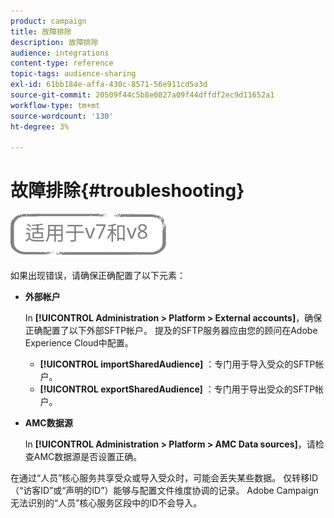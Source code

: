 ```yaml
---
product: campaign
title: 故障排除
description: 故障排除
audience: integrations
content-type: reference
topic-tags: audience-sharing
exl-id: 61bb184e-affa-430c-8571-56e911cd5a3d
source-git-commit: 20509f44c5b8e0827a09f44dffdf2ec9d11652a1
workflow-type: tm+mt
source-wordcount: '130'
ht-degree: 3%

---
```


# 故障排除{#troubleshooting}

![](../../assets/common.svg)

如果出现错误，请确保正确配置了以下元素：

* **外部帐户**

   In **[!UICONTROL Administration > Platform > External accounts]**，确保正确配置了以下外部SFTP帐户。 提及的SFTP服务器应由您的顾问在Adobe Experience Cloud中配置。

   * **[!UICONTROL importSharedAudience]** ：专门用于导入受众的SFTP帐户。
   * **[!UICONTROL exportSharedAudience]** ：专门用于导出受众的SFTP帐户。

* **AMC数据源**

   In **[!UICONTROL Administration > Platform > AMC Data sources]**，请检查AMC数据源是否设置正确。

在通过“人员”核心服务共享受众或导入受众时，可能会丢失某些数据。 仅转移ID（“访客ID”或“声明的ID”）能够与配置文件维度协调的记录。 Adobe Campaign无法识别的“人员”核心服务区段中的ID不会导入。
